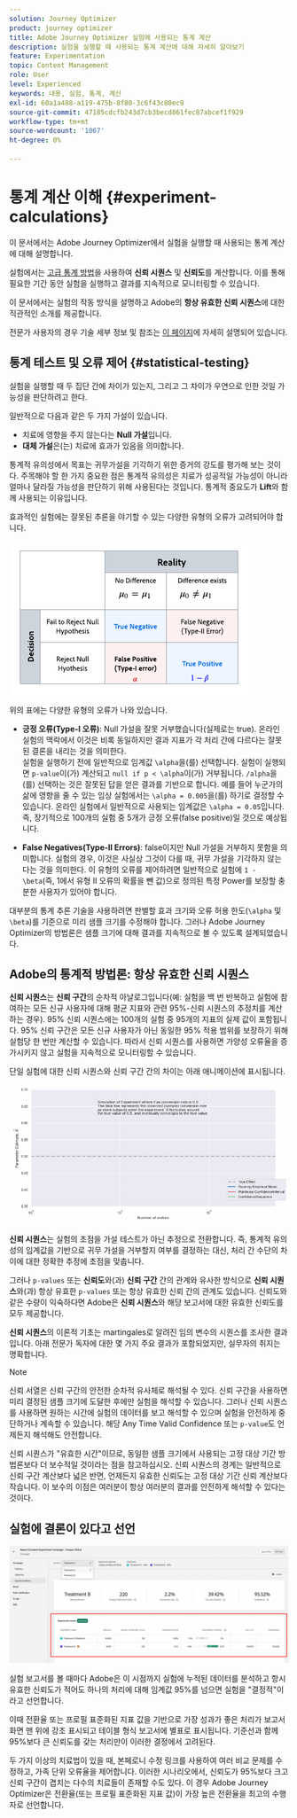 ```yaml
---
solution: Journey Optimizer
product: journey optimizer
title: Adobe Journey Optimizer 실험에 사용되는 통계 계산
description: 실험을 실행할 때 사용되는 통계 계산에 대해 자세히 알아보기
feature: Experimentation
topic: Content Management
role: User
level: Experienced
keywords: 내용, 실험, 통계, 계산
exl-id: 60a1a488-a119-475b-8f80-3c6f43c80ec9
source-git-commit: 47185cdcfb243d7cb3becd861fec87abcef1f929
workflow-type: tm+mt
source-wordcount: '1067'
ht-degree: 0%

---
```


# 통계 계산 이해 {#experiment-calculations}

이 문서에서는 Adobe Journey Optimizer에서 실험을 실행할 때 사용되는 통계 계산에 대해 설명합니다.

실험에서는 [고급 통계 방법](../content-management/assets/confidence_sequence_technical_details.pdf)을 사용하여 **신뢰 시퀀스** 및 **신뢰도**&#x200B;를 계산합니다. 이를 통해 필요한 기간 동안 실험을 실행하고 결과를 지속적으로 모니터링할 수 있습니다.

이 문서에서는 실험의 작동 방식을 설명하고 Adobe의 **항상 유효한 신뢰 시퀀스**&#x200B;에 대한 직관적인 소개를 제공합니다.

전문가 사용자의 경우 기술 세부 정보 및 참조는 [이 페이지](../content-management/assets/confidence_sequence_technical_details.pdf)에 자세히 설명되어 있습니다.

## 통계 테스트 및 오류 제어 {#statistical-testing}

실험을 실행할 때 두 집단 간에 차이가 있는지, 그리고 그 차이가 우연으로 인한 것일 가능성을 판단하려고 한다.

일반적으로 다음과 같은 두 가지 가설이 있습니다.

* 치료에 영향을 주지 않는다는 **Null 가설**&#x200B;입니다.
* **대체 가설**&#x200B;은(는) 치료에 효과가 있음을 의미합니다.

통계적 유의성에서 목표는 귀무가설을 기각하기 위한 증거의 강도를 평가해 보는 것이다. 주목해야 할 한 가지 중요한 점은 통계적 유의성은 치료가 성공적일 가능성이 아니라 얼마나 달라질 가능성을 판단하기 위해 사용된다는 것입니다. 통계적 중요도가 **Lift**&#x200B;와 함께 사용되는 이유입니다.

효과적인 실험에는 잘못된 추론을 야기할 수 있는 다양한 유형의 오류가 고려되어야 합니다.

![](assets/technote_1.png)

위의 표에는 다양한 유형의 오류가 나와 있습니다.

* **긍정 오류(Type-I 오류)**: Null 가설을 잘못 거부했습니다(실제로는 true). 온라인 실험의 맥락에서 이것은 비록 동일하지만 결과 지표가 각 처리 간에 다르다는 잘못된 결론을 내리는 것을 의미한다.
  </br>실험을 실행하기 전에 일반적으로 임계값 `\alpha`을(를) 선택합니다. 실험이 실행되면 `p-value`이(가) 계산되고 `null if p < \alpha`이(가) 거부됩니다. `/alpha`을(를) 선택하는 것은 잘못된 답을 얻은 결과를 기반으로 합니다. 예를 들어 누군가의 삶에 영향을 줄 수 있는 임상 실험에서는 `\alpha = 0.005`을(를) 하기로 결정할 수 있습니다. 온라인 실험에서 일반적으로 사용되는 임계값은 `\alpha = 0.05`입니다. 즉, 장기적으로 100개의 실험 중 5개가 긍정 오류(false positive)일 것으로 예상됩니다.

* **False Negatives(Type-II Errors)**: false이지만 Null 가설을 거부하지 못함을 의미합니다. 실험의 경우, 이것은 사실상 그것이 다를 때, 귀무 가설을 기각하지 않는다는 것을 의미한다. 이 유형의 오류를 제어하려면 일반적으로 실험에 `1 - \beta`(즉, 1에서 유형 II 오류의 확률을 뺀 값)으로 정의된 특정 Power를 보장할 충분한 사용자가 있어야 합니다.

대부분의 통계 추론 기술을 사용하려면 판별할 효과 크기와 오류 허용 한도(`\alpha` 및 `\beta`)를 기준으로 미리 샘플 크기를 수정해야 합니다. 그러나 Adobe Journey Optimizer의 방법론은 샘플 크기에 대해 결과를 지속적으로 볼 수 있도록 설계되었습니다.

## Adobe의 통계적 방법론: 항상 유효한 신뢰 시퀀스

**신뢰 시퀀스**&#x200B;는 **신뢰 구간**&#x200B;의 순차적 아날로그입니다(예: 실험을 백 번 반복하고 실험에 참여하는 모든 신규 사용자에 대해 평균 지표와 관련 95%-신뢰 시퀀스의 추정치를 계산하는 경우). 95% 신뢰 시퀀스에는 100개의 실험 중 95개의 지표의 실제 값이 포함됩니다. 95% 신뢰 구간은 모든 신규 사용자가 아닌 동일한 95% 적용 범위를 보장하기 위해 실험당 한 번만 계산할 수 있습니다. 따라서 신뢰 시퀀스를 사용하면 가양성 오류율을 증가시키지 않고 실험을 지속적으로 모니터링할 수 있습니다.

단일 실험에 대한 신뢰 시퀀스와 신뢰 구간 간의 차이는 아래 애니메이션에 표시됩니다.

![](assets/technote_2.gif)

**신뢰 시퀀스**&#x200B;는 실험의 초점을 가설 테스트가 아닌 추정으로 전환합니다. 즉, 통계적 유의성의 임계값을 기반으로 귀무 가설을 거부할지 여부를 결정하는 대신, 처리 간 수단의 차이에 대한 정확한 추정에 초점을 맞춥니다.

그러나 `p-values` 또는 **신뢰도**&#x200B;와(과) **신뢰 구간** 간의 관계와 유사한 방식으로 **신뢰 시퀀스**&#x200B;와(과) 항상 유효한 `p-values` 또는 항상 유효한 신뢰 간의 관계도 있습니다. 신뢰도와 같은 수량이 익숙하다면 Adobe은 **신뢰 시퀀스**&#x200B;와 해당 보고서에 대한 유효한 신뢰도를 모두 제공합니다.

**신뢰 시퀀스**&#x200B;의 이론적 기초는 martingales로 알려진 임의 변수의 시퀀스를 조사한 결과입니다. 아래 전문가 독자에 대한 몇 가지 주요 결과가 포함되었지만, 실무자의 취지는 명확합니다.

>[!NOTE]
>
>신뢰 서열은 신뢰 구간의 안전한 순차적 유사체로 해석될 수 있다. 신뢰 구간을 사용하면 미리 결정된 샘플 크기에 도달한 후에만 실험을 해석할 수 있습니다. 그러나 신뢰 시퀀스를 사용하면 원하는 시간에 실험의 데이터를 보고 해석할 수 있으며 실험을 안전하게 중단하거나 계속할 수 있습니다. 해당 Any Time Valid Confidence 또는 `p-value`도 언제든지 해석해도 안전합니다.

신뢰 시퀀스가 &quot;유효한 시간&quot;이므로, 동일한 샘플 크기에서 사용되는 고정 대상 기간 방법론보다 더 보수적일 것이라는 점을 참고하십시오. 신뢰 시퀀스의 경계는 일반적으로 신뢰 구간 계산보다 넓은 반면, 언제든지 유효한 신뢰도는 고정 대상 기간 신뢰 계산보다 작습니다. 이 보수의 이점은 여러분이 항상 여러분의 결과를 안전하게 해석할 수 있다는 것이다.

## 실험에 결론이 있다고 선언

![](assets/experimentation_report_2.png)

실험 보고서를 볼 때마다 Adobe은 이 시점까지 실험에 누적된 데이터를 분석하고 항시 유효한 신뢰도가 적어도 하나의 처리에 대해 임계값 95%를 넘으면 실험을 &quot;결정적&quot;이라고 선언합니다.

이때 전환율 또는 프로필 표준화된 지표 값을 기반으로 가장 성과가 좋은 처리가 보고서 화면 맨 위에 강조 표시되고 테이블 형식 보고서에 별표로 표시됩니다. 기준선과 함께 95%보다 큰 신뢰도를 갖는 처리만이 이러한 결정에서 고려된다.

두 가지 이상의 치료법이 있을 때, 본페로니 수정 링크를 사용하여 여러 비교 문제를 수정하고, 가족 단위 오류율을 제어합니다. 이러한 시나리오에서, 신뢰도가 95%보다 크고 신뢰 구간이 겹치는 다수의 치료들이 존재할 수도 있다. 이 경우 Adobe Journey Optimizer은 전환율(또는 프로필 표준화된 지표 값)이 가장 높은 전환율을 최고의 수행자로 선언합니다.
